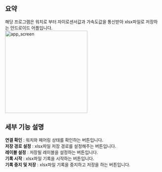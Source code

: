 ## 요약<br>
해당 프로그램은 워치로 부터 자이로센서값과 가속도값을 통신받아 xlsx파일로 저장하는 안드로이드 어플입니다.<br>
<img width="267" alt="app_screen" src="https://github.com/doyoon530/gyro_app/assets/150874253/0a0d276a-df8b-450a-bb5f-582d442b41e1"><br>
## 세부 기능 설명<br>
**연결 확인** : 워치와 페어링 상태를 확인하는 버튼입니다.<br>
**저장 경로 설정** : xlsx파일 저장 경로를 설정해주는 버튼입니다.<br>
**레이블 설정** : 저장될 레이블을 설정하는 버튼입니다.<br>
**기록 시작** : xlsx파일 기록을 시작하는 버튼입니다.<br>
**기록 중지 및 저장** : xlsx파일 기록을 중지하고 저장을 하는 버튼입니다.<br>
